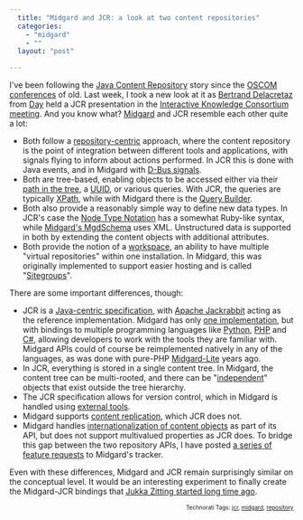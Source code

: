```yaml
---
  title: "Midgard and JCR: a look at two content repositories"
  categories: 
    - "midgard"
    - ""
  layout: "post"

---
```

<p>
I've been following the <a href="http://en.wikipedia.org/wiki/Content_repository_API_for_Java">Java Content Repository</a> story since the <a href="http://www.oscom.org/events/">OSCOM conferences</a> of old. Last week, I took a new look at it as <a href="http://grep.codeconsult.ch/">Bertrand Delacretaz</a> from <a href="http://www.day.com/content/day/en.html">Day</a> held a JCR presentation in the <a href="http://bergie.iki.fi/blog/starting_the_interactive_knowledge_project/">Interactive Knowledge Consortium meeting</a>. And you know what? <a href="http://en.wikipedia.org/wiki/Midgard_(software)">Midgard</a> and JCR resemble each other quite a lot:
</p><ul><li>Both follow a <a href="http://www.spectrum-systems.com/white_papers/wp_repository_centric_ea.pdf">repository-centric</a> approach, where the content repository is the point of integration between different tools and applications, with signals flying to inform about actions performed. In JCR this is done with Java events, and in Midgard with <a href="http://teroheikkinen.iki.fi/blog/midgard_workshop_at_fscons/">D-Bus signals</a>.</li>
<li>Both are tree-based, enabling objects to be accessed either via their <a href="http://www.midgard-project.org/documentation/mgdschema-method-get_by_path/">path in the tree</a>, a <a href="http://www.midgard-project.org/development/mrfc/0018/">UUID</a>, or various queries. With JCR, the queries are typically <a href="http://wiki.gxdeveloperweb.com/confluence/display/GXDEV/XPath+JCR+Sample+Queries">XPath</a>, while with Midgard there is the <a href="http://www.midgard-project.org/documentation/midgardquerybuilder/">Query Builder</a>.</li>
<li>Both also provide a reasonably simple way to define new data types. In JCR's case the <a href="http://jackrabbit.apache.org/node-type-notation.html">Node Type Notation</a> has a somewhat Ruby-like syntax, while <a href="http://www.midgard-project.org/documentation/mgdschema-file/">Midgard's MgdSchema</a> uses XML. Unstructured data is supported in both by extending the content objects with additional attributes.</li>
<li>Both provide the notion of a <a href="http://www.nabble.com/JCR-workspace-usage-td3893800.html">workspace</a>, an ability to have multiple "virtual repositories" within one installation. In Midgard, this was originally implemented to support easier hosting and is called "<a href="http://www.midgard-project.org/documentation/concepts-sitegroups/">Sitegroups</a>".</li>
</ul><p>
There are some important differences, though:
</p><ul><li>JCR is a <a href="http://jcp.org/en/jsr/detail?id=170">Java-centric specification</a>, with <a href="http://jackrabbit.apache.org/">Apache Jackrabbit</a> acting as the reference implementation. Midgard has only <a href="http://www.midgard-project.org/download/">one implementation</a>, but with bindings to multiple programming languages like <a href="http://www.midgard-project.org/documentation/python_midgard/">Python</a>, <a href="http://www.midgard-project.org/documentation/mgdschema-in-php/">PHP</a> and <a href="http://jaiku.com/channel/midgard/presence/52080041">C#</a>, allowing developers to work with the tools they are familiar with. Midgard APIs could of course be reimplemented natively in any of the languages, as was done with pure-PHP <a href="http://en.wikipedia.org/wiki/Midgard_Lite">Midgard-Lite</a> years ago.</li>
<li>In JCR, everything is stored in a single content tree. In Midgard, the content tree can be multi-rooted, and there can be "<a href="http://www.midgard-project.org/discussion/developer-forum/mgdschema_dependent_objects/">independent</a>" objects that exist outside the tree hierarchy.</li>
<li>The JCR specification allows for version control, which in Midgard is handled using <a href="http://www.midgard-project.org/documentation/midcom-services-rcs/">external tools</a>.</li>
<li>Midgard supports <a href="http://www.midgard-project.org/documentation/php-midgard_replicator/">content replication</a>, which JCR does not.</li>
<li>Midgard handles <a href="http://www.midgard-project.org/documentation/midgard-and-multilingual-content/">internationalization of content objects</a> as part of its API, but does not support multivalued properties as JCR does. To bridge this gap between the two repository APIs, I have posted <a href="http://trac.midgard-project.org/search?q=jcr&amp;noquickjump=1&amp;ticket=on">a series of feature requests</a> to Midgard's tracker.</li>
</ul><p>
Even with these differences, Midgard and JCR remain surprisingly similar on the conceptual level. It would be an interesting experiment to finally create the Midgard-JCR bindings that <a href="http://bergie.iki.fi/blog/jukka_back_from_hiatus__jcr_for_midgard/">Jukka Zitting started long time ago</a>.
</p>
<p style="text-align:right;font-size:10px;">Technorati Tags: <a href="http://www.technorati.com/tag/jcr" rel="tag">jcr</a>, <a href="http://www.technorati.com/tag/midgard" rel="tag">midgard</a>, <a href="http://www.technorati.com/tag/repository" rel="tag">repository</a></p>